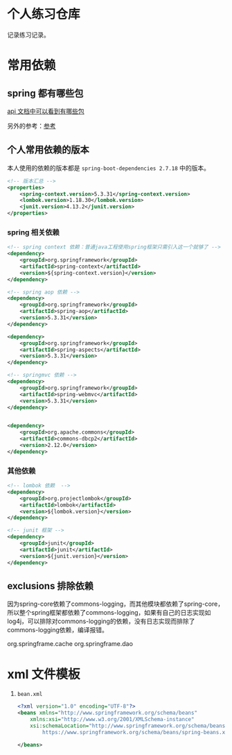 # 个人练习仓库

记录练习记录。

# 常用依赖

## spring 都有哪些包

[api 文档中可以看到有哪些包](https://docs.spring.io/spring-framework/docs/5.3.31/javadoc-api/)

另外的参考：[参考](https://blog.csdn.net/dongyang2019/article/details/113726740)

## 个人常用依赖的版本

本人使用的依赖的版本都是 `spring-boot-dependencies 2.7.18` 中的版本。

```xml
<!-- 版本汇总 -->
<properties>
    <spring-context.version>5.3.31</spring-context.version>
    <lombok.version>1.18.30</lombok.version>
    <junit.version>4.13.2</junit.version>
</properties>
```

### spring 相关依赖

```xml
<!-- spring context 依赖：普通java工程使用spring框架只需引入这一个就够了 -->
<dependency>
    <groupId>org.springframework</groupId>
    <artifactId>spring-context</artifactId>
    <version>${spring-context.version}</version>
</dependency>

<!-- spring aop 依赖 -->
<dependency>
    <groupId>org.springframework</groupId>
    <artifactId>spring-aop</artifactId>
    <version>5.3.31</version>
</dependency>

<dependency>
    <groupId>org.springframework</groupId>
    <artifactId>spring-aspects</artifactId>
    <version>5.3.31</version>
</dependency>

<!-- springmvc 依赖 -->
<dependency>
    <groupId>org.springframework</groupId>
    <artifactId>spring-webmvc</artifactId>
    <version>5.3.31</version>
</dependency>


<dependency>
    <groupId>org.apache.commons</groupId>
    <artifactId>commons-dbcp2</artifactId>
    <version>2.12.0</version>
</dependency>
```

### 其他依赖

```xml
<!-- lombok 依赖  -->
<dependency>
    <groupId>org.projectlombok</groupId>
    <artifactId>lombok</artifactId>
    <version>${lombok.version}</version>
</dependency>

<!-- junit 框架 -->
<dependency>
    <groupId>junit</groupId>
    <artifactId>junit</artifactId>
    <version>${junit.version}</version>
</dependency>
```

## exclusions 排除依赖

因为spring-core依赖了commons-logging，而其他模块都依赖了spring-core，所以整个spring框架都依赖了commons-logging，如果有自己的日志实现如log4j，可以排除对commons-logging的依赖，没有日志实现而排除了commons-logging依赖，编译报错。

org.springframe.cache
org.springframe.dao

# xml 文件模板

1. `bean.xml`

    ```xml
    <?xml version="1.0" encoding="UTF-8"?>
    <beans xmlns="http://www.springframework.org/schema/beans"
        xmlns:xsi="http://www.w3.org/2001/XMLSchema-instance"
        xsi:schemaLocation="http://www.springframework.org/schema/beans
            https://www.springframework.org/schema/beans/spring-beans.xsd">

    </beans>
    ```